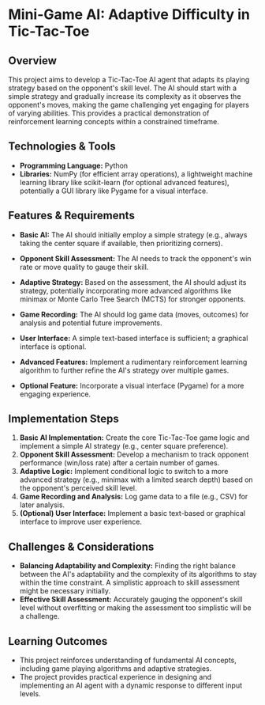 # Mini-Game AI:  Adaptive Difficulty in Tic-Tac-Toe

## Overview

This project aims to develop a Tic-Tac-Toe AI agent that adapts its playing strategy based on the opponent's skill level.  The AI should start with a simple strategy and gradually increase its complexity as it observes the opponent's moves, making the game challenging yet engaging for players of varying abilities. This provides a practical demonstration of reinforcement learning concepts within a constrained timeframe.


## Technologies & Tools

* **Programming Language:** Python
* **Libraries:**  NumPy (for efficient array operations), a lightweight machine learning library like scikit-learn (for optional advanced features), potentially a GUI library like Pygame for a visual interface.


## Features & Requirements

- **Basic AI:**  The AI should initially employ a simple strategy (e.g., always taking the center square if available, then prioritizing corners).
- **Opponent Skill Assessment:** The AI needs to track the opponent's win rate or move quality to gauge their skill.
- **Adaptive Strategy:** Based on the assessment, the AI should adjust its strategy, potentially incorporating more advanced algorithms like minimax or Monte Carlo Tree Search (MCTS) for stronger opponents.
- **Game Recording:**  The AI should log game data (moves, outcomes) for analysis and potential future improvements.
- **User Interface:** A simple text-based interface is sufficient; a graphical interface is optional.

- **Advanced Features:** Implement a rudimentary reinforcement learning algorithm to further refine the AI's strategy over multiple games.
- **Optional Feature:** Incorporate a visual interface (Pygame) for a more engaging experience.


## Implementation Steps

1. **Basic AI Implementation:** Create the core Tic-Tac-Toe game logic and implement a simple AI strategy (e.g., center square preference).
2. **Opponent Skill Assessment:** Develop a mechanism to track opponent performance (win/loss rate) after a certain number of games.
3. **Adaptive Logic:** Implement conditional logic to switch to a more advanced strategy (e.g., minimax with a limited search depth) based on the opponent's perceived skill level.
4. **Game Recording and Analysis:**  Log game data to a file (e.g., CSV) for later analysis.
5. **(Optional) User Interface:** Implement a basic text-based or graphical interface to improve user experience.


## Challenges & Considerations

- **Balancing Adaptability and Complexity:**  Finding the right balance between the AI's adaptability and the complexity of its algorithms to stay within the time constraint.  A simplistic approach to skill assessment might be necessary initially.
- **Effective Skill Assessment:** Accurately gauging the opponent's skill level without overfitting or making the assessment too simplistic will be a challenge.


## Learning Outcomes

- This project reinforces understanding of fundamental AI concepts, including game playing algorithms and adaptive strategies.
- The project provides practical experience in designing and implementing an AI agent with a dynamic response to different input levels.

